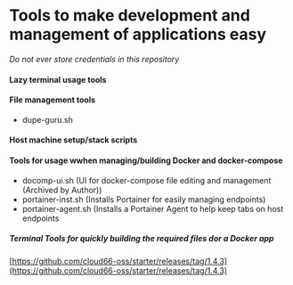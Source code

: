 # Tools to make development and management of applications easy
*Do not ever store credentials in this repository*
#### Lazy terminal usage tools

#### File management tools
- dupe-guru.sh
#### Host machine setup/stack scripts
#### Tools for usage wwhen managing/building  Docker and docker-compose

- docomp-ui.sh (UI for docker-compose file editing and management (Archived by Author))
- portainer-inst.sh (Installs Portainer for easily managing endpoints)
- portainer-agent.sh (Installs a Portainer Agent to help keep tabs on host endpoints
##### Terminal Tools for quickly building the required files dor a Docker app
[https://github.com/cloud66-oss/starter/releases/tag/1.4.3](https://github.com/cloud66-oss/starter/releases/tag/1.4.3)
